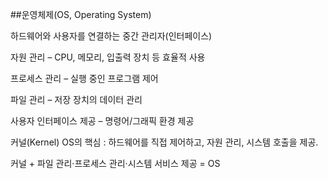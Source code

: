 ##운영체제(OS, Operating System)

하드웨어와 사용자를 연결하는 중간 관리자(인터페이스)

자원 관리 – CPU, 메모리, 입출력 장치 등 효율적 사용

프로세스 관리 – 실행 중인 프로그램 제어

파일 관리 – 저장 장치의 데이터 관리

사용자 인터페이스 제공 – 명령어/그래픽 환경 제공

커널(Kernel)
OS의 핵심 : 하드웨어를 직접 제어하고, 자원 관리, 시스템 호출을 제공.

커널 + 파일 관리·프로세스 관리·시스템 서비스 제공  = OS